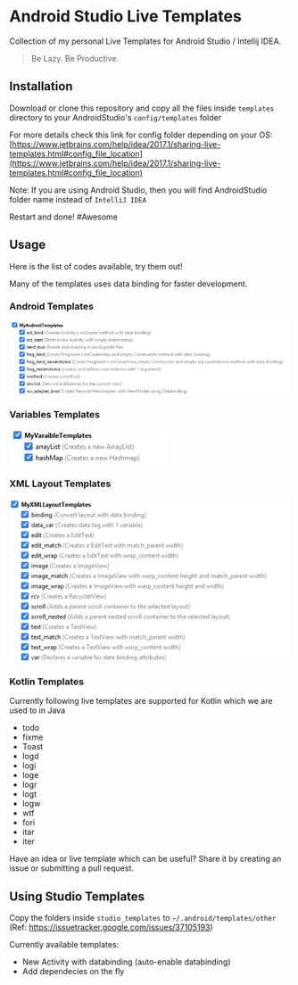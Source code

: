 # Android Studio Live Templates

Collection of my personal Live Templates for Android Studio / Intellij IDEA.

> Be Lazy. Be Productive.

## Installation

Download or clone this repository and copy all the files inside `templates` directory to your AndroidStudio's `config/templates` folder

For more details check this link for config folder depending on your OS: [https://www.jetbrains.com/help/idea/2017.1/sharing-live-templates.html#config_file_location](https://www.jetbrains.com/help/idea/2017.1/sharing-live-templates.html#config_file_location)

Note: If you are using Android Studio, then you will find AndroidStudio folder name instead of `IntelliJ IDEA`

Restart and done! #Awesome

## Usage

Here is the list of codes available, try them out!

Many of the templates uses data binding for faster development.

### Android Templates

![](images/MyAndroidTemplates.png)

### Variables Templates

![](images/MyVariableTemplates.png)

### XML Layout Templates

![](images/MyXMLLayoutTemplates.png)

### Kotlin Templates

Currently following live templates are supported for Kotlin which we are used to in Java

* todo
* fixme
* Toast
* logd
* logi
* loge
* logr
* logt
* logw
* wtf
* fori
* itar
* iter


Have an idea or live template which can be useful? Share it by creating an issue or submitting a pull request.

## Using Studio Templates

Copy the folders inside `studio_templates` to `~/.android/templates/other` (Ref: https://issuetracker.google.com/issues/37105193) 

Currently available templates:

* New Activity with databinding (auto-enable databinding)
* Add dependecies on the fly
